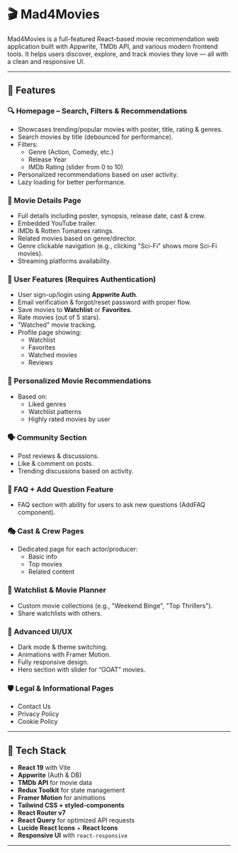 # 🎬 Mad4Movies

Mad4Movies is a full-featured React-based movie recommendation web application built with Appwrite, TMDb API, and various modern frontend tools. It helps users discover, explore, and track movies they love — all with a clean and responsive UI.

---

## 🚀 Features

### 🔍 Homepage – Search, Filters & Recommendations
- Showcases trending/popular movies with poster, title, rating & genres.
- Search movies by title (debounced for performance).
- Filters:
  - Genre (Action, Comedy, etc.)
  - Release Year
  - IMDb Rating (slider from 0 to 10)
- Personalized recommendations based on user activity.
- Lazy loading for better performance.

### 🎥 Movie Details Page
- Full details including poster, synopsis, release date, cast & crew.
- Embedded YouTube trailer.
- IMDb & Rotten Tomatoes ratings.
- Related movies based on genre/director.
- Genre clickable navigation (e.g., clicking "Sci-Fi" shows more Sci-Fi movies).
- Streaming platforms availability.

### 👤 User Features (Requires Authentication)
- User sign-up/login using **Appwrite Auth**.
- Email verification & forgot/reset password with proper flow.
- Save movies to **Watchlist** or **Favorites**.
- Rate movies (out of 5 stars).
- "Watched" movie tracking.
- Profile page showing:
  - Watchlist
  - Favorites
  - Watched movies
  - Reviews

### 🤖 Personalized Movie Recommendations
- Based on:
  - Liked genres
  - Watchlist patterns
  - Highly rated movies by user

### 🗣️ Community Section
- Post reviews & discussions.
- Like & comment on posts.
- Trending discussions based on activity.

### 🧾 FAQ + Add Question Feature
- FAQ section with ability for users to ask new questions (AddFAQ component).

### 🎭 Cast & Crew Pages
- Dedicated page for each actor/producer:
  - Basic info
  - Top movies
  - Related content

### 📌 Watchlist & Movie Planner
- Custom movie collections (e.g., "Weekend Binge", "Top Thrillers").
- Share watchlists with others.

### 🎨 Advanced UI/UX
- Dark mode & theme switching.
- Animations with Framer Motion.
- Fully responsive design.
- Hero section with slider for “GOAT” movies.

### 🛡️ Legal & Informational Pages
- Contact Us
- Privacy Policy
- Cookie Policy

---

## 🧰 Tech Stack

- **React 19** with Vite
- **Appwrite** (Auth & DB)
- **TMDb API** for movie data
- **Redux Toolkit** for state management
- **Framer Motion** for animations
- **Tailwind CSS + styled-components**
- **React Router v7**
- **React Query** for optimized API requests
- **Lucide React Icons** + **React Icons**
- **Responsive UI** with `react-responsive`

---

